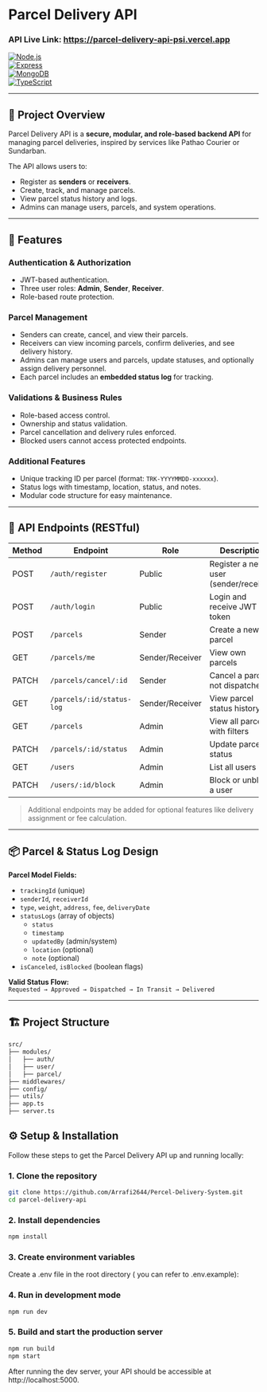# Parcel Delivery API
### API Live Link: https://parcel-delivery-api-psi.vercel.app
[![Node.js](https://img.shields.io/badge/Node.js-18.x-green)](https://nodejs.org/)  
[![Express](https://img.shields.io/badge/Express-5.x-lightgrey)](https://expressjs.com/)  
[![MongoDB](https://img.shields.io/badge/MongoDB-8.x-green)](https://www.mongodb.com/)  
[![TypeScript](https://img.shields.io/badge/TypeScript-5.9-blue)](https://www.typescriptlang.org/)

---

## 🎯 Project Overview

Parcel Delivery API is a **secure, modular, and role-based backend API** for managing parcel deliveries, inspired by services like Pathao Courier or Sundarban.  

The API allows users to:

- Register as **senders** or **receivers**.
- Create, track, and manage parcels.
- View parcel status history and logs.
- Admins can manage users, parcels, and system operations.

---

## 🔐 Features

### Authentication & Authorization
- JWT-based authentication.
- Three user roles: **Admin**, **Sender**, **Receiver**.
- Role-based route protection.

### Parcel Management
- Senders can create, cancel, and view their parcels.
- Receivers can view incoming parcels, confirm deliveries, and see delivery history.
- Admins can manage users and parcels, update statuses, and optionally assign delivery personnel.
- Each parcel includes an **embedded status log** for tracking.

### Validations & Business Rules
- Role-based access control.
- Ownership and status validation.
- Parcel cancellation and delivery rules enforced.
- Blocked users cannot access protected endpoints.

### Additional Features
- Unique tracking ID per parcel (format: `TRK-YYYYMMDD-xxxxxx`).
- Status logs with timestamp, location, status, and notes.
- Modular code structure for easy maintenance.

---

## 🧩 API Endpoints (RESTful)

| Method | Endpoint | Role | Description |
|--------|----------|------|-------------|
| POST | `/auth/register` | Public | Register a new user (sender/receiver) |
| POST | `/auth/login` | Public | Login and receive JWT token |
| POST | `/parcels` | Sender | Create a new parcel |
| GET | `/parcels/me` | Sender/Receiver | View own parcels |
| PATCH | `/parcels/cancel/:id` | Sender | Cancel a parcel if not dispatched |
| GET | `/parcels/:id/status-log` | Sender/Receiver | View parcel status history |
| GET | `/parcels` | Admin | View all parcels with filters |
| PATCH | `/parcels/:id/status` | Admin | Update parcel status |
| GET | `/users` | Admin | List all users |
| PATCH | `/users/:id/block` | Admin | Block or unblock a user |

> Additional endpoints may be added for optional features like delivery assignment or fee calculation.

---

## 📦 Parcel & Status Log Design

**Parcel Model Fields:**
- `trackingId` (unique)
- `senderId`, `receiverId`
- `type`, `weight`, `address`, `fee`, `deliveryDate`
- `statusLogs` (array of objects)
  - `status`
  - `timestamp`
  - `updatedBy` (admin/system)
  - `location` (optional)
  - `note` (optional)
- `isCanceled`, `isBlocked` (boolean flags)

**Valid Status Flow:**  
`Requested → Approved → Dispatched → In Transit → Delivered`

---

## 🏗 Project Structure

```bash
src/
├── modules/
│   ├── auth/
│   ├── user/
│   ├── parcel/       
├── middlewares/
├── config/
├── utils/
├── app.ts
├── server.ts

 ```
## ⚙️ Setup & Installation

Follow these steps to get the Parcel Delivery API up and running locally:

### 1. Clone the repository
```bash
git clone https://github.com/Arrafi2644/Percel-Delivery-System.git
cd parcel-delivery-api
```
### 2. Install dependencies
```bash
npm install
```
### 3. Create environment variables
Create a .env file in the root directory ( you can refer to .env.example):

### 4. Run in development mode
```bash
npm run dev
```
### 5. Build and start the production server
```bash
npm run build
npm start
```
 After running the dev server, your API should be accessible at http://localhost:5000.